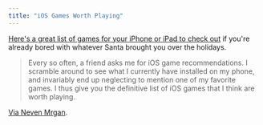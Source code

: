 ```yaml
---
title: "iOS Games Worth Playing"
---
```

<p><a href="http://lazerwalker.com/ios-games-list/" target="_blank">Here's a great list of games for your iPhone or iPad to check out</a> if you're already bored with whatever Santa brought you over the holidays.</p>
<blockquote><p>Every so often, a friend asks me for iOS game recommendations. I scramble around to see what I currently have installed on my phone, and invariably end up neglecting to mention one of my favorite games. I thus give you the definitive list of iOS games that I think are worth playing.</p></blockquote>
<p><a href="https://twitter.com/mrgan/status/684516908943540224" target="_blank">Via Neven Mrgan</a>.</p>
